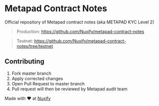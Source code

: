 # Metapad Contract Notes

Official repository of Metapad contract notes (aka METAPAD KYC Level 2)

> Production: https://github.com/Nuxify/metapad-contract-notes

> Testnet: https://github.com/Nuxify/metapad-contract-notes/tree/testnet

## Contributing

1. Fork master branch
2. Apply corrected changes
3. Open Pull Request to master branch
4. Pull request will then be reviewed by Metapad audit team

Made with ❤️ at [Nuxify](https://nuxify.tech)
